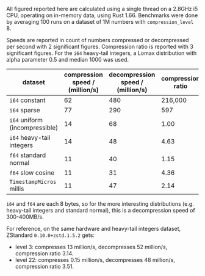 All figured reported here are calculated using a single thread on a
2.8GHz i5 CPU, operating on in-memory data, using Rust 1.66.
Benchmarks were done by averaging 100 runs on a dataset of 1M numbers
with `compression_level` 8.

Speeds are reported in count of numbers compressed or decompressed
per second with 2 significant figures.
Compression ratio is reported with 3 significant figures.
For the `i64` heavy-tail integers, a Lomax distribution with alpha parameter 0.5 and median 1000 was used.

| dataset                        | compression speed / (million/s) | decompression speed / (million/s) | compression ratio |
|--------------------------------|---------------------------------|-----------------------------------|-------------------|
| `i64` constant                 | 62                              | 480                               | 216,000           |
| `i64` sparse                   | 77                              | 290                               | 597               |
| `i64` uniform (incompressible) | 14                              | 68                                | 1.00              |
| `i64` heavy-tail integers      | 14                              | 48                                | 4.63              |
| `f64` standard normal          | 11                              | 40                                | 1.15              |
| `f64` slow cosine              | 11                              | 31                                | 4.36              |
| `TimestampMicros` millis       | 11                              | 47                                | 2.14              |

`i64` and `f64` are each 8 bytes, so for the more interesting distributions
(e.g. heavy-tail integers and standard normal),
this is a decompression speed of 300-400MB/s.

For reference, on the same hardware and heavy-tail integers dataset, ZStandard
`0.10.0+zstd.1.5.2` gets:

* level 3: compresses 13 million/s, decompresses 52 million/s, compression
ratio 3.14.
* level 22: compresses 0.15 million/s, decompresses 48 million/s,
compression ratio 3.51.
